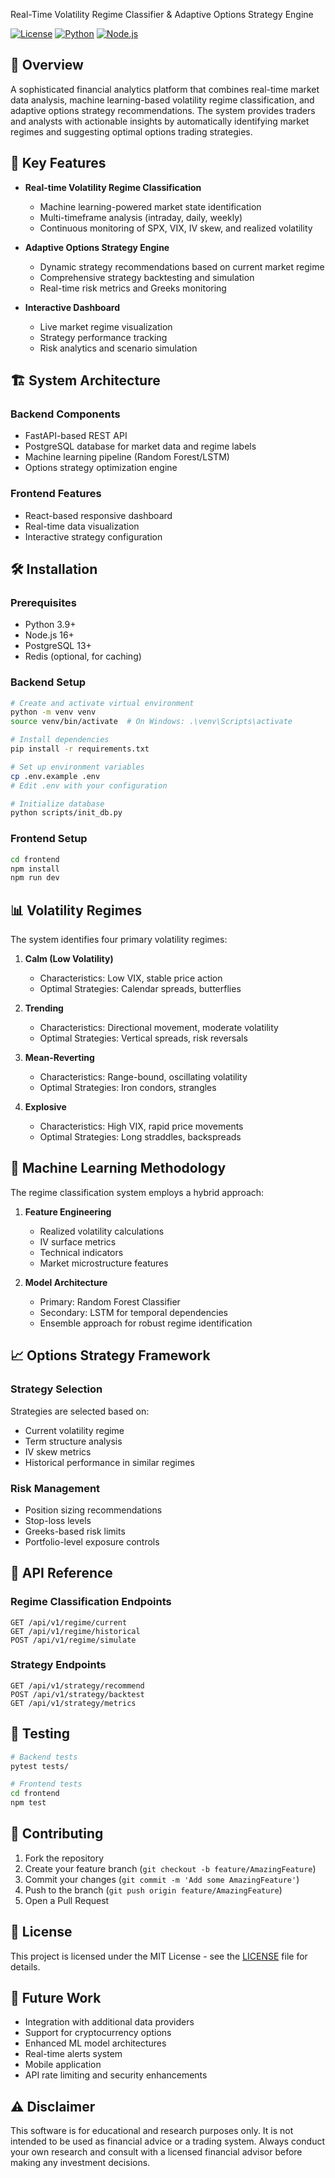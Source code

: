 Real-Time Volatility Regime Classifier & Adaptive Options Strategy Engine

[![License](https://img.shields.io/badge/license-MIT-blue.svg)](LICENSE)
[![Python](https://img.shields.io/badge/python-3.9%2B-blue)](https://www.python.org/downloads/)
[![Node.js](https://img.shields.io/badge/node-%3E%3D%2016.0.0-brightgreen)](https://nodejs.org/)

## 🚀 Overview

A sophisticated financial analytics platform that combines real-time market data analysis, machine learning-based volatility regime classification, and adaptive options strategy recommendations. The system provides traders and analysts with actionable insights by automatically identifying market regimes and suggesting optimal options trading strategies.

## 🌟 Key Features

- **Real-time Volatility Regime Classification**
  - Machine learning-powered market state identification
  - Multi-timeframe analysis (intraday, daily, weekly)
  - Continuous monitoring of SPX, VIX, IV skew, and realized volatility

- **Adaptive Options Strategy Engine**
  - Dynamic strategy recommendations based on current market regime
  - Comprehensive strategy backtesting and simulation
  - Real-time risk metrics and Greeks monitoring

- **Interactive Dashboard**
  - Live market regime visualization
  - Strategy performance tracking
  - Risk analytics and scenario simulation

## 🏗️ System Architecture

### Backend Components
- FastAPI-based REST API
- PostgreSQL database for market data and regime labels
- Machine learning pipeline (Random Forest/LSTM)
- Options strategy optimization engine

### Frontend Features
- React-based responsive dashboard
- Real-time data visualization
- Interactive strategy configuration

## 🛠️ Installation

### Prerequisites
- Python 3.9+
- Node.js 16+
- PostgreSQL 13+
- Redis (optional, for caching)

### Backend Setup
```bash
# Create and activate virtual environment
python -m venv venv
source venv/bin/activate  # On Windows: .\venv\Scripts\activate

# Install dependencies
pip install -r requirements.txt

# Set up environment variables
cp .env.example .env
# Edit .env with your configuration

# Initialize database
python scripts/init_db.py
```

### Frontend Setup
```bash
cd frontend
npm install
npm run dev
```

## 📊 Volatility Regimes

The system identifies four primary volatility regimes:

1. **Calm (Low Volatility)**
   - Characteristics: Low VIX, stable price action
   - Optimal Strategies: Calendar spreads, butterflies

2. **Trending**
   - Characteristics: Directional movement, moderate volatility
   - Optimal Strategies: Vertical spreads, risk reversals

3. **Mean-Reverting**
   - Characteristics: Range-bound, oscillating volatility
   - Optimal Strategies: Iron condors, strangles

4. **Explosive**
   - Characteristics: High VIX, rapid price movements
   - Optimal Strategies: Long straddles, backspreads

## 🧮 Machine Learning Methodology

The regime classification system employs a hybrid approach:

1. **Feature Engineering**
   - Realized volatility calculations
   - IV surface metrics
   - Technical indicators
   - Market microstructure features

2. **Model Architecture**
   - Primary: Random Forest Classifier
   - Secondary: LSTM for temporal dependencies
   - Ensemble approach for robust regime identification

## 📈 Options Strategy Framework

### Strategy Selection
Strategies are selected based on:
- Current volatility regime
- Term structure analysis
- IV skew metrics
- Historical performance in similar regimes

### Risk Management
- Position sizing recommendations
- Stop-loss levels
- Greeks-based risk limits
- Portfolio-level exposure controls

## 🔧 API Reference

### Regime Classification Endpoints
```
GET /api/v1/regime/current
GET /api/v1/regime/historical
POST /api/v1/regime/simulate
```

### Strategy Endpoints
```
GET /api/v1/strategy/recommend
POST /api/v1/strategy/backtest
GET /api/v1/strategy/metrics
```

## 🧪 Testing

```bash
# Backend tests
pytest tests/

# Frontend tests
cd frontend
npm test
```

## 🤝 Contributing

1. Fork the repository
2. Create your feature branch (`git checkout -b feature/AmazingFeature`)
3. Commit your changes (`git commit -m 'Add some AmazingFeature'`)
4. Push to the branch (`git push origin feature/AmazingFeature`)
5. Open a Pull Request

## 📝 License

This project is licensed under the MIT License - see the [LICENSE](LICENSE) file for details.

## 🔮 Future Work

- Integration with additional data providers
- Support for cryptocurrency options
- Enhanced ML model architectures
- Real-time alerts system
- Mobile application
- API rate limiting and security enhancements

## ⚠️ Disclaimer

This software is for educational and research purposes only. It is not intended to be used as financial advice or a trading system. Always conduct your own research and consult with a licensed financial advisor before making any investment decisions. 
